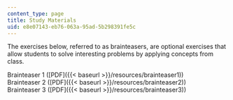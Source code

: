 ```yaml
---
content_type: page
title: Study Materials
uid: e8e07143-eb76-063a-95ad-5b298391fe5c
---
```


The exercises below, referred to as brainteasers, are optional exercises that allow students to solve interesting problems by applying concepts from class.

Brainteaser 1 ([PDF]({{< baseurl >}}/resources/brainteaser1))  
Brainteaser 2 ([PDF]({{< baseurl >}}/resources/brainteaser2))  
Brainteaser 3 ([PDF]({{< baseurl >}}/resources/brainteaser3))